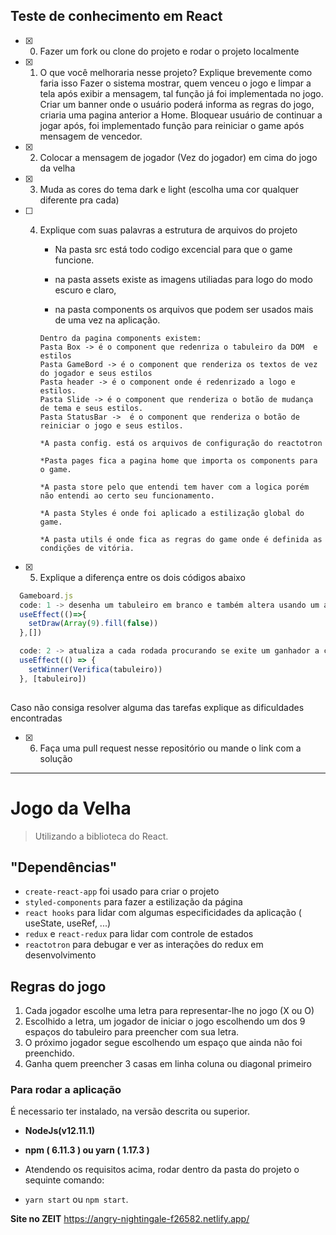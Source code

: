 ## Teste de conhecimento em React

- [x] 0)  Fazer um fork ou clone do projeto e rodar o projeto localmente

- [x] 1) O que você melhoraria nesse projeto? Explique brevemente como faria isso
      Fazer o sistema mostrar, quem venceu o jogo e limpar a tela após exibir a mensagem, tal função já foi implementada no jogo.
      Criar um banner onde o usuário poderá informa as regras do jogo, criaria uma pagina anterior a Home.
      Bloquear usuário de continuar a jogar após, foi implementado função para reiniciar o game após mensagem de vencedor.
      

- [x] 2) Colocar a mensagem de jogador (Vez do jogador) em cima do jogo da velha

- [x] 3)  Muda as cores do tema dark e light (escolha uma cor qualquer diferente pra cada)

- [ ] 4)  Explique com suas palavras a estrutura de arquivos do projeto
        
        * Na pasta src está todo codigo excencial para que o game funcione.
         
         * na pasta assets existe as imagens utiliadas para logo do modo escuro e claro,
         
         * na pasta components os arquivos que podem ser usados mais de uma vez na aplicação.
         
          Dentro da pagina components existem:
          Pasta Box -> é o component que redenriza o tabuleiro da DOM  e estilos
          Pasta GameBord -> é o component que renderiza os textos de vez do jogador e seus estilos
          Pasta header -> é o component onde é redenrizado a logo e estilos.
          Pasta Slide -> é o component que renderiza o botão de mudança de tema e seus estilos.
          Pasta StatusBar ->  é o component que renderiza o botão de reiniciar o jogo e seus estilos.

          *A pasta config. está os arquivos de configuração do reactotron

          *Pasta pages fica a pagina home que importa os components para o game.
          
          *A pasta store pelo que entendi tem haver com a logica porém não entendi ao certo seu funcionamento.

          *A pasta Styles é onde foi aplicado a estilização global do game.

          *A pasta utils é onde fica as regras do game onde é definida as condições de vitória.

- [x] 5)  Explique a diferença entre os dois códigos abaixo

```js
  Gameboard.js
  code: 1 -> desenha um tabuleiro em branco e também altera usando um array de 9 posições.
  useEffect(()=>{
    setDraw(Array(9).fill(false))
  },[])

  code: 2 -> atualiza a cada rodada procurando se exite um ganhador a cada jogada.
  useEffect(() => {
    setWinner(Verifica(tabuleiro))
  }, [tabuleiro])
  
  ```

Caso não consiga resolver alguma das tarefas explique as dificuldades encontradas

- [x] 6) Faça uma pull request nesse repositório ou mande o link com a solução 

---


# Jogo da Velha
> Utilizando a biblioteca do React.

## "Dependências"
- `create-react-app` foi usado para criar o projeto
- `styled-components` para fazer a estilização da página
- `react hooks` para lidar com algumas especificidades da aplicação ( useState, useRef, ...)
- `redux` e `react-redux` para lidar com controle de estados
- `reactotron` para debugar e ver as interações do redux em desenvolvimento

## Regras do jogo
1) Cada jogador escolhe uma letra para representar-lhe no jogo (X ou O)
2) Escolhido a letra, um jogador de iniciar o jogo escolhendo um dos 9 espaços do tabuleiro para preencher com sua letra.
3) O próximo jogador segue escolhendo um espaço que ainda não foi preenchido.
4) Ganha quem preencher 3 casas em linha coluna ou diagonal primeiro


### Para rodar a aplicação
É necessario ter instalado, na versão descrita ou superior.

- __NodeJs(v12.11.1)__

- __npm ( 6.11.3 ) ou yarn ( 1.17.3 )__

- Atendendo os requisitos acima, rodar dentro da pasta do projeto o sequinte comando: 
- `yarn start` ou `npm start`.

**Site no ZEIT**
https://angry-nightingale-f26582.netlify.app/
